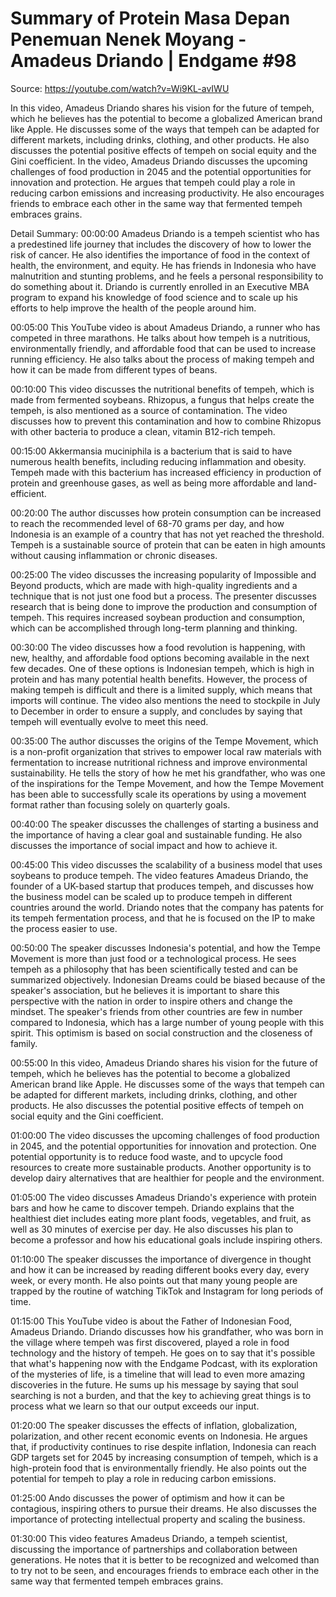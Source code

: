 # Summary of Protein Masa Depan Penemuan Nenek Moyang - Amadeus Driando | Endgame #98

Source: https://youtube.com/watch?v=Wi9KL-avIWU

In this video, Amadeus Driando shares his vision for the future of tempeh, which he believes has the potential to become a globalized American brand like Apple. He discusses some of the ways that tempeh can be adapted for different markets, including drinks, clothing, and other products. He also discusses the potential positive effects of tempeh on social equity and the Gini coefficient.
In the video, Amadeus Driando discusses the upcoming challenges of food production in 2045 and the potential opportunities for innovation and protection. He argues that tempeh could play a role in reducing carbon emissions and increasing productivity. He also encourages friends to embrace each other in the same way that fermented tempeh embraces grains.

Detail Summary: 
00:00:00
Amadeus Driando is a tempeh scientist who has a predestined life journey that includes the discovery of how to lower the risk of cancer. He also identifies the importance of food in the context of health, the environment, and equity. He has friends in Indonesia who have malnutrition and stunting problems, and he feels a personal responsibility to do something about it. Driando is currently enrolled in an Executive MBA program to expand his knowledge of food science and to scale up his efforts to help improve the health of the people around him.

00:05:00
This YouTube video is about Amadeus Driando, a runner who has competed in three marathons. He talks about how tempeh is a nutritious, environmentally friendly, and affordable food that can be used to increase running efficiency. He also talks about the process of making tempeh and how it can be made from different types of beans.

00:10:00
This video discusses the nutritional benefits of tempeh, which is made from fermented soybeans. Rhizopus, a fungus that helps create the tempeh, is also mentioned as a source of contamination. The video discusses how to prevent this contamination and how to combine Rhizopus with other bacteria to produce a clean, vitamin B12-rich tempeh.

00:15:00
Akkermansia muciniphila is a bacterium that is said to have numerous health benefits, including reducing inflammation and obesity. Tempeh made with this bacterium has increased efficiency in production of protein and greenhouse gases, as well as being more affordable and land-efficient.

00:20:00
The author discusses how protein consumption can be increased to reach the recommended level of 68-70 grams per day, and how Indonesia is an example of a country that has not yet reached the threshold. Tempeh is a sustainable source of protein that can be eaten in high amounts without causing inflammation or chronic diseases.

00:25:00
The video discusses the increasing popularity of Impossible and Beyond products, which are made with high-quality ingredients and a technique that is not just one food but a process. The presenter discusses research that is being done to improve the production and consumption of tempeh. This requires increased soybean production and consumption, which can be accomplished through long-term planning and thinking.

00:30:00
The video discusses how a food revolution is happening, with new, healthy, and affordable food options becoming available in the next few decades. One of these options is Indonesian tempeh, which is high in protein and has many potential health benefits. However, the process of making tempeh is difficult and there is a limited supply, which means that imports will continue. The video also mentions the need to stockpile in July to December in order to ensure a supply, and concludes by saying that tempeh will eventually evolve to meet this need.

00:35:00
The author discusses the origins of the Tempe Movement, which is a non-profit organization that strives to empower local raw materials with fermentation to increase nutritional richness and improve environmental sustainability. He tells the story of how he met his grandfather, who was one of the inspirations for the Tempe Movement, and how the Tempe Movement has been able to successfully scale its operations by using a movement format rather than focusing solely on quarterly goals.

00:40:00
The speaker discusses the challenges of starting a business and the importance of having a clear goal and sustainable funding. He also discusses the importance of social impact and how to achieve it.

00:45:00
This video discusses the scalability of a business model that uses soybeans to produce tempeh. The video features Amadeus Driando, the founder of a UK-based startup that produces tempeh, and discusses how the business model can be scaled up to produce tempeh in different countries around the world. Driando notes that the company has patents for its tempeh fermentation process, and that he is focused on the IP to make the process easier to use.

00:50:00
The speaker discusses Indonesia's potential, and how the Tempe Movement is more than just food or a technological process. He sees tempeh as a philosophy that has been scientifically tested and can be summarized objectively. Indonesian Dreams could be biased because of the speaker's association, but he believes it is important to share this perspective with the nation in order to inspire others and change the mindset. The speaker's friends from other countries are few in number compared to Indonesia, which has a large number of young people with this spirit. This optimism is based on social construction and the closeness of family.

00:55:00
In this video, Amadeus Driando shares his vision for the future of tempeh, which he believes has the potential to become a globalized American brand like Apple. He discusses some of the ways that tempeh can be adapted for different markets, including drinks, clothing, and other products. He also discusses the potential positive effects of tempeh on social equity and the Gini coefficient.

01:00:00
The video discusses the upcoming challenges of food production in 2045, and the potential opportunities for innovation and protection. One potential opportunity is to reduce food waste, and to upcycle food resources to create more sustainable products. Another opportunity is to develop dairy alternatives that are healthier for people and the environment.

01:05:00
The video discusses Amadeus Driando's experience with protein bars and how he came to discover tempeh. Driando explains that the healthiest diet includes eating more plant foods, vegetables, and fruit, as well as 30 minutes of exercise per day. He also discusses his plan to become a professor and how his educational goals include inspiring others.

01:10:00
The speaker discusses the importance of divergence in thought and how it can be increased by reading different books every day, every week, or every month. He also points out that many young people are trapped by the routine of watching TikTok and Instagram for long periods of time.

01:15:00
This YouTube video is about the Father of Indonesian Food, Amadeus Driando. Driando discusses how his grandfather, who was born in the village where tempeh was first discovered, played a role in food technology and the history of tempeh. He goes on to say that it's possible that what's happening now with the Endgame Podcast, with its exploration of the mysteries of life, is a timeline that will lead to even more amazing discoveries in the future. He sums up his message by saying that soul searching is not a burden, and that the key to achieving great things is to process what we learn so that our output exceeds our input.

01:20:00
The speaker discusses the effects of inflation, globalization, polarization, and other recent economic events on Indonesia. He argues that, if productivity continues to rise despite inflation, Indonesia can reach GDP targets set for 2045 by increasing consumption of tempeh, which is a high-protein food that is environmentally friendly. He also points out the potential for tempeh to play a role in reducing carbon emissions.

01:25:00
Ando discusses the power of optimism and how it can be contagious, inspiring others to pursue their dreams. He also discusses the importance of protecting intellectual property and scaling the business.

01:30:00
This video features Amadeus Driando, a tempeh scientist, discussing the importance of partnerships and collaboration between generations. He notes that it is better to be recognized and welcomed than to try not to be seen, and encourages friends to embrace each other in the same way that fermented tempeh embraces grains.

